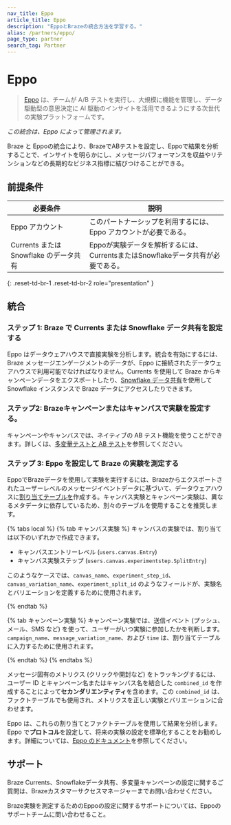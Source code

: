 ```yaml
---
nav_title: Eppo
article_title: Eppo
description: "EppoとBrazeの統合方法を学習する。"
alias: /partners/eppo/
page_type: partner
search_tag: Partner
---
```


# Eppo

> [Eppo](https://www.geteppo.com/) は、チームが A/B テストを実行し、大規模に機能を管理し、データ駆動型の意思決定に AI 駆動のインサイトを活用できるようにする次世代の実験プラットフォームです。

*この統合は、Eppo によって管理されます。*

Braze と Eppoの統合により、BrazeでABテストを設定し、Eppoで結果を分析することで、インサイトを明らかにし、メッセージパフォーマンスを収益やリテンションなどの長期的なビジネス指標に結びつけることができる。

## 前提条件

| 必要条件                        | 説明                                                                         |
|------------------------------------|-------------------------------------------------------------------------------------|
| Eppo アカウント                       | このパートナーシップを利用するには、Eppo アカウントが必要である。                   |
| Currents または Snowflake のデータ共有 | Eppoが実験データを解析するには、CurrentsまたはSnowflakeデータ共有が必要である。 |
{: .reset-td-br-1 .reset-td-br-2 role="presentation" }

## 統合

### ステップ 1: Braze で Currents または Snowflake データ共有を設定する

Eppo はデータウェアハウスで直接実験を分析します。統合を有効にするには、Braze メッセージエンゲージメントのデータが、Eppo に接続されたデータウェアハウスで利用可能でなければなりません。Currents を使用して Braze からキャンペーンデータをエクスポートしたり、[Snowflake データ共有]({{site.baseurl}}/partners/data_and_analytics/data_warehouses/snowflake)を使用して Snowflake インスタンスで Braze データにアクセスしたりできます。

### ステップ2: Brazeキャンペーンまたはキャンバスで実験を設定する。

キャンペーンやキャンバスでは、ネイティブの AB テスト機能を使うことができます。詳しくは、[多変量テストと AB テスト](https://www.braze.com/docs/user_guide/engagement_tools/testing/multivariant_testing#what-are-multivariate-and-ab-testing)を参照してください。

### ステップ 3: Eppo を設定して Braze の実験を測定する

EppoでBrazeデータを使用して実験を実行するには、Brazeからエクスポートされたユーザーレベルのメッセージイベントデータに基づいて、データウェアハウスに[割り当てテーブルを](https://docs.geteppo.com/data-management/definitions/assignment-sql/)作成する。キャンバス実験とキャンペーン実験は、異なるメタデータに依存しているため、別々のテーブルを使用することを推奨します。

{% tabs local %}
{% tab キャンバス実験 %}
キャンバスの実験では、割り当ては以下のいずれかで作成できます。

- キャンバスエントリーレベル (`users.canvas.Entry`)
- キャンバス実験ステップ (`users.canvas.experimentstep.SplitEntry`)

このようなケースでは、`canvas_name`、`experiment_step_id`、`canvas_variation_name`、`experiment_split_id` のようなフィールドが、実験名とバリエーションを定義するために使用されます。

{% endtab %}

{% tab キャンペーン実験 %}
キャンペーン実験では、送信イベント (プッシュ、メール、SMS など) を使って、ユーザーがいつ実験に参加したかを判断します。`campaign_name`、`message_variation_name`、および `time` は、割り当てテーブルに入力するために使用されます。

{% endtab %}
{% endtabs %}

メッセージ固有のメトリクス (クリックや開封など) をトラッキングするには、ユーザー ID とキャンペーン名またはキャンバス名を結合した `combined_id` を作成することによって**セカンダリエンティティ**を含めます。この `combined_id` は、ファクトテーブルでも使用され、メトリクスを正しい実験とバリエーションに合わせます。

Eppo は、これらの割り当てとファクトテーブルを使用して結果を分析します。Eppo で**プロトコル**を設定して、将来の実験の設定を標準化することをお勧めします。詳細については、[Eppo のドキュメント](https://docs.geteppo.com/guides/marketing/integrating-with-braze/)を参照してください。

## サポート

Braze Currents、Snowflakeデータ共有、多変量キャンペーンの設定に関するご質問は、Brazeカスタマーサクセスマネージャーまでお問い合わせください。

Braze実験を測定するためのEppoの設定に関するサポートについては、Eppoのサポートチームに問い合わせること。
